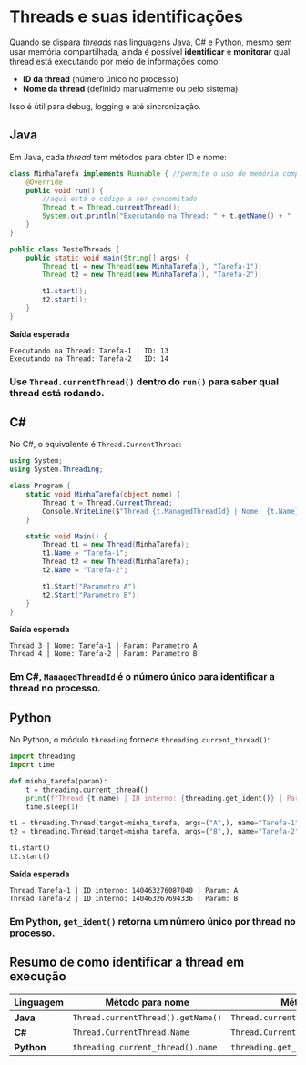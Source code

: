 # Threads e suas identificações

Quando se dispara *threads* nas linguagens Java, C# e Python, mesmo sem usar memória compartilhada, ainda é possível **identificar** e **monitorar** qual thread está executando por meio de informações como:

* **ID da thread** (número único no processo)
* **Nome da thread** (definido manualmente ou pelo sistema)

Isso é útil para debug, logging e até sincronização.

## Java

Em Java, cada *thread* tem métodos para obter ID e nome:

```java
class MinhaTarefa implements Runnable { //permite o uso de memória compartilhada
    @Override
    public void run() {
        //aqui está o código a ser concomitado
        Thread t = Thread.currentThread();
        System.out.println("Executando na Thread: " + t.getName() + " | ID: " + t.getId());
    }
}

public class TesteThreads {
    public static void main(String[] args) {
        Thread t1 = new Thread(new MinhaTarefa(), "Tarefa-1");
        Thread t2 = new Thread(new MinhaTarefa(), "Tarefa-2");

        t1.start();
        t2.start();
    }
}
```

**Saída esperada**

```
Executando na Thread: Tarefa-1 | ID: 13
Executando na Thread: Tarefa-2 | ID: 14
```

### Use `Thread.currentThread()` dentro do `run()` para saber **qual thread está rodando**.


## C#

No C#, o equivalente é `Thread.CurrentThread`:

```csharp
using System;
using System.Threading;

class Program {
    static void MinhaTarefa(object nome) {
        Thread t = Thread.CurrentThread;
        Console.WriteLine($"Thread {t.ManagedThreadId} | Nome: {t.Name} | Param: {nome}");
    }

    static void Main() {
        Thread t1 = new Thread(MinhaTarefa);
        t1.Name = "Tarefa-1";
        Thread t2 = new Thread(MinhaTarefa);
        t2.Name = "Tarefa-2";

        t1.Start("Parametro A");
        t2.Start("Parametro B");
    }
}
```

**Saída esperada**

```
Thread 3 | Nome: Tarefa-1 | Param: Parametro A
Thread 4 | Nome: Tarefa-2 | Param: Parametro B
```

### Em C#, `ManagedThreadId` é o número único para identificar a thread no processo.


## Python

No Python, o módulo `threading` fornece `threading.current_thread()`:

```python
import threading
import time

def minha_tarefa(param):
    t = threading.current_thread()
    print(f"Thread {t.name} | ID interno: {threading.get_ident()} | Param: {param}")
    time.sleep(1)

t1 = threading.Thread(target=minha_tarefa, args=("A",), name="Tarefa-1")
t2 = threading.Thread(target=minha_tarefa, args=("B",), name="Tarefa-2")

t1.start()
t2.start()
```

**Saída esperada**

```
Thread Tarefa-1 | ID interno: 140463276087040 | Param: A
Thread Tarefa-2 | ID interno: 140463267694336 | Param: B
```

### Em Python, `get_ident()` retorna um número único por thread no processo.



## Resumo de como identificar a thread em execução

| Linguagem  | Método para nome                   | Método para ID                         |
| ---------- | ---------------------------------- | -------------------------------------- |
| **Java**   | `Thread.currentThread().getName()` | `Thread.currentThread().getId()`       |
| **C#**     | `Thread.CurrentThread.Name`        | `Thread.CurrentThread.ManagedThreadId` |
| **Python** | `threading.current_thread().name`  | `threading.get_ident()`                |

